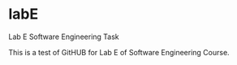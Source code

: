 # labE
Lab E Software Engineering Task

This is a test of GitHUB for Lab E of Software Engineering Course.
